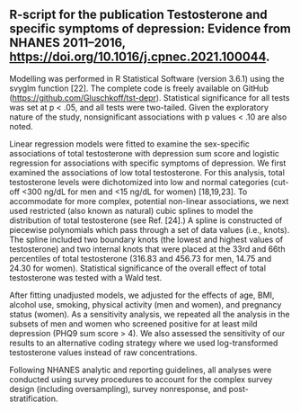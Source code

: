 ## R-script for the publication Testosterone and specific symptoms of depression: Evidence from NHANES 2011–2016, https://doi.org/10.1016/j.cpnec.2021.100044.

Modelling was performed in R Statistical Software (version 3.6.1) using the svyglm function [22]. The complete code is freely available on GitHub (https://github.com/Gluschkoff/tst-depr). Statistical significance for all tests was set at p ​< ​.05, and all tests were two-tailed. Given the exploratory nature of the study, nonsignificant associations with p values ​< ​.10 are also noted.

Linear regression models were fitted to examine the sex-specific associations of total testosterone with depression sum score and logistic regression for associations with specific symptoms of depression. We first examined the associations of low total testosterone. For this analysis, total testosterone levels were dichotomized into low and normal categories (cut-off <300 ​ng/dL for men and <15 ​ng/dL for women) [18,19,23]. To accommodate for more complex, potential non-linear associations, we next used restricted (also known as natural) cubic splines to model the distribution of total testosterone (see Ref. [24].) A spline is constructed of piecewise polynomials which pass through a set of data values (i.e., knots). The spline included two boundary knots (the lowest and highest values of testosterone) and two internal knots that were placed at the 33rd and 66th percentiles of total testosterone (316.83 and 456.73 for men, 14.75 and 24.30 for women). Statistical significance of the overall effect of total testosterone was tested with a Wald test.

After fitting unadjusted models, we adjusted for the effects of age, BMI, alcohol use, smoking, physical activity (men and women), and pregnancy status (women). As a sensitivity analysis, we repeated all the analysis in the subsets of men and women who screened positive for at least mild depression (PHQ9 sum score ​> ​4). We also assessed the sensitivity of our results to an alternative coding strategy where we used log-transformed testosterone values instead of raw concentrations.

Following NHANES analytic and reporting guidelines, all analyses were conducted using survey procedures to account for the complex survey design (including oversampling), survey nonresponse, and post-stratification. 
